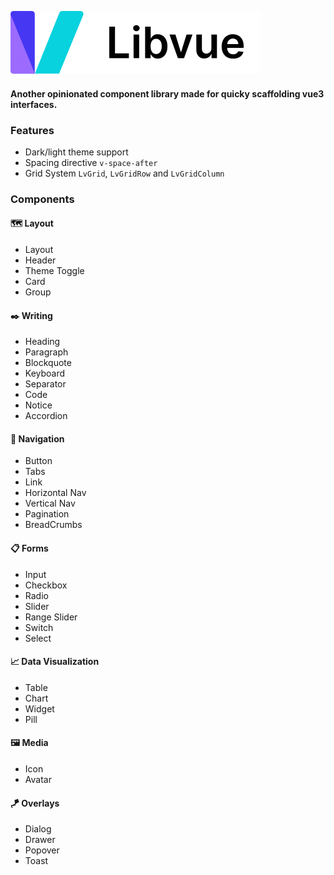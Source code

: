 ![](public/logo.svg)

#### Another opinionated component library made for quicky scaffolding vue3 interfaces.

### Features
- Dark/light theme support
- Spacing directive `v-space-after`
- Grid System `LvGrid`, `LvGridRow` and `LvGridColumn`

### Components

####   🗺️ Layout
 - Layout
 - Header
 - Theme Toggle
 - Card
 - Group
####   ✒️ Writing
- Heading
- Paragraph
- Blockquote
- Keyboard
- Separator
- Code
- Notice
- Accordion
####   🔗 Navigation
- Button
- Tabs
- Link
- Horizontal Nav
- Vertical Nav
- Pagination
- BreadCrumbs
####   📋 Forms
- Input
- Checkbox
- Radio
- Slider
- Range Slider
- Switch
- Select
####   📈 Data Visualization
- Table
- Chart
- Widget
- Pill
####   🖼️ Media
- Icon
- Avatar
####   🪁 Overlays
- Dialog
- Drawer
- Popover
- Toast


